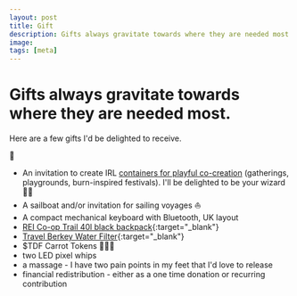 ```yaml
---
layout: post
title: Gift
description: Gifts always gravitate towards where they are needed most. 
image: 
tags: [meta]
---
```


# Gifts always gravitate towards where they are needed most. 

Here are a few gifts I'd be delighted to receive.

🎁

- An invitation to create IRL [containers for playful co-creation](https://michalkorzonek.com/experiences) (gatherings, playgrounds, burn-inspired festivals). I'll be delighted to be your wizard 🧙‍♂️
- A sailboat and/or invitation for sailing voyages ⛵️
- A compact mechanical keyboard with Bluetooth, UK layout
- [REI Co-op Trail 40l black backpack](https://www.rei.com/product/168485/rei-co-op-trail-40-pack-mens){:target="_blank"}
- [Travel Berkey Water Filter](https://berkey-waterfilters.fr/products/systeme-de-filtration-deau-travel-berkey-version-reduite-du-big-berkey){:target="_blank"}
- $TDF Carrot Tokens 🥕🥕🥕
- two LED pixel whips
- a massage - I have two pain points in my feet that I'd love to release
- financial redistribution - either as a one time donation or recurring contribution 